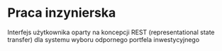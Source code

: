 # Praca inzynierska
 Interfejs użytkownika oparty na koncepcji REST (representational state transfer) dla systemu wyboru odpornego portfela inwestycyjnego
